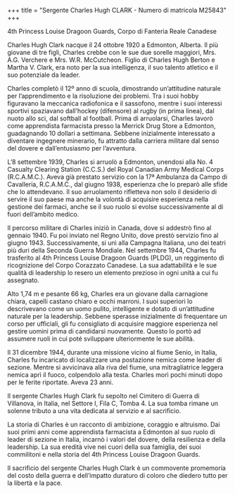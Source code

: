 +++
title = "Sergente Charles Hugh CLARK - Numero di matricola M25843"
+++

4th Princess Louise Dragoon Guards, Corpo di Fanteria Reale Canadese

Charles Hugh Clark nacque il 24 ottobre 1920 a Edmonton, Alberta. Il più giovane di tre figli, Charles crebbe con le sue due sorelle maggiori, Mrs. A.G. Verchere e Mrs. W.R. McCutcheon. Figlio di Charles Hugh Berton e Martha V. Clark, era noto per la sua intelligenza, il suo talento atletico e il suo potenziale da leader.

Charles completò il 12º anno di scuola, dimostrando un’attitudine naturale per l’apprendimento e la risoluzione dei problemi. Tra i suoi hobby figuravano la meccanica radiofonica e il sassofono, mentre i suoi interessi sportivi spaziavano dall’hockey (difensore) al rugby (in prima linea), dal nuoto allo sci, dal softball al football. 
Prima di arruolarsi, Charles lavorò come apprendista farmacista presso la Merrick Drug Store a Edmonton, guadagnando 10 dollari a settimana. Sebbene inizialmente interessato a diventare ingegnere minerario, fu attratto dalla carriera militare dal senso del dovere e dall’entusiasmo per l’avventura.

L’8 settembre 1939, Charles si arruolò a Edmonton, unendosi alla No. 4 Casualty Clearing Station (C.C.S.) del Royal Canadian Army Medical Corps (R.C.A.M.C.). Aveva già prestato servizio con la 17ª Ambulanza da Campo di Cavalleria, R.C.A.M.C., dal giugno 1938, esperienza che lo preparò alle sfide che lo attendevano. 
Il suo arruolamento rifletteva non solo il desiderio di servire il suo paese ma anche la volontà di acquisire esperienza nella gestione dei farmaci, anche se il suo ruolo si evolse successivamente al di fuori dell’ambito medico.

Il percorso militare di Charles iniziò in Canada, dove si addestrò fino al gennaio 1940. Fu poi inviato nel Regno Unito, dove prestò servizio fino al giugno 1943. Successivamente, si unì alla Campagna Italiana, uno dei teatri più duri della Seconda Guerra Mondiale. Nel settembre 1944, Charles fu trasferito al 4th Princess Louise Dragoon Guards (PLDG), un reggimento di ricognizione del Corpo Corazzato Canadese. La sua adattabilità e le sue qualità di leadership lo resero un elemento prezioso in ogni unità a cui fu assegnato.

Alto 1,74 m e pesante 66 kg, Charles era un giovane dalla carnagione chiara, capelli castano chiaro e occhi marroni. I suoi superiori lo descrivevano come un uomo pulito, intelligente e dotato di un’attitudine naturale per la leadership. Sebbene sperasse inizialmente di frequentare un corso per ufficiali, gli fu consigliato di acquisire maggiore esperienza nel gestire uomini prima di candidarsi nuovamente. Questo lo portò ad assumere ruoli in cui poté sviluppare ulteriormente le sue abilità.

Il 31 dicembre 1944, durante una missione vicino al fiume Senio, in Italia, Charles fu incaricato di localizzare una postazione nemica come leader di sezione. Mentre si avvicinava alla riva del fiume, una mitragliatrice leggera nemica aprì il fuoco, colpendolo alla testa. Charles morì pochi minuti dopo per le ferite riportate. Aveva 23 anni.

Il sergente Charles Hugh Clark fu sepolto nel Cimitero di Guerra di Villanova, in Italia, nel Settore I, Fila C, Tomba 4. La sua tomba rimane un solenne tributo a una vita dedicata al servizio e al sacrificio.

La storia di Charles è un racconto di ambizione, coraggio e altruismo. Dai suoi primi anni come apprendista farmacista a Edmonton al suo ruolo di leader di sezione in Italia, incarnò i valori del dovere, della resilienza e della leadership. La sua eredità vive nei cuori della sua famiglia, dei suoi commilitoni e nella storia del 4th Princess Louise Dragoon Guards.

Il sacrificio del sergente Charles Hugh Clark è un commovente promemoria del costo della guerra e dell’impatto duraturo di coloro che diedero tutto per la libertà e la pace.


